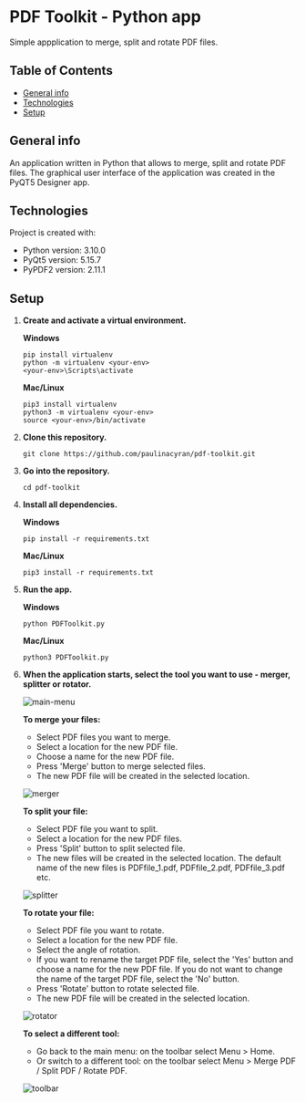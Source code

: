 # PDF Toolkit - Python app
Simple appplication to merge, split and rotate PDF files.


## Table of Contents
* [General info](#general-info)
* [Technologies](#technologies)
* [Setup](#setup)

## General info
An application written in Python that allows to merge, split and rotate PDF files. The graphical user interface of the application was created in the PyQT5 Designer app.

## Technologies
Project is created with:
* Python version: 3.10.0
* PyQt5 version: 5.15.7
* PyPDF2 version: 2.11.1

## Setup
1) **Create and activate a virtual environment.**

    **Windows**
    ```
    pip install virtualenv
    python -m virtualenv <your-env>
    <your-env>\Scripts\activate
    ```
    **Mac/Linux**
    ```
    pip3 install virtualenv
    python3 -m virtualenv <your-env>
    source <your-env>/bin/activate
    ```

2) **Clone this repository.**
    ```
    git clone https://github.com/paulinacyran/pdf-toolkit.git
    ```

3) **Go into the repository.**
    ```
    cd pdf-toolkit
    ```

4) **Install all dependencies.**

    **Windows**
    ```
    pip install -r requirements.txt
    ```

    **Mac/Linux**
    ```
    pip3 install -r requirements.txt
    ```

5) **Run the app.**

    **Windows**
    ```
    python PDFToolkit.py
    ```

    **Mac/Linux**
    ```
    python3 PDFToolkit.py
    ```
    
6) **When the application starts, select the tool you want to use - merger, splitter or rotator.**

    ![main-menu](https://github.com/paulinacyran/pdf-toolkit/blob/master/images/main%20menu.png)
           
   **To merge your files:**
    * Select PDF files you want to merge. 
    * Select a location for the new PDF file.
    * Choose a name for the new PDF file.
    * Press 'Merge' button to merge selected files.
    * The new PDF file will be created in the selected location.
    
    ![merger](https://github.com/paulinacyran/pdf-toolkit/blob/master/images/merger.png)
    
   **To split your file:**
    * Select PDF file you want to split. 
    * Select a location for the new PDF files.
    * Press 'Split' button to split selected file.
    * The new files will be created in the selected location. The default name of the new files is PDFfile_1.pdf, PDFfile_2.pdf, PDFfile_3.pdf etc.
    
    ![splitter](https://github.com/paulinacyran/pdf-toolkit/blob/master/images/splitter.png)

   **To rotate your file:**
    * Select PDF file you want to rotate.
    * Select a location for the new PDF file.
    * Select the angle of rotation.
    * If you want to rename the target PDF file, select the 'Yes' button and choose a name for the new PDF file. If you do not want to change the name of the target PDF file, select the 'No' button.
    * Press 'Rotate' button to rotate selected file.
    * The new PDF file will be created in the selected location.
    
    ![rotator](https://github.com/paulinacyran/pdf-toolkit/blob/master/images/rotator.png)
  
   **To select a different tool:**
    * Go back to the main menu: on the toolbar select Menu > Home.
    * Or switch to a different tool: on the toolbar select Menu > Merge PDF / Split PDF / Rotate PDF.
    
    ![toolbar](https://github.com/paulinacyran/pdf-toolkit/blob/master/images/toolbar.png)
    

    
    












